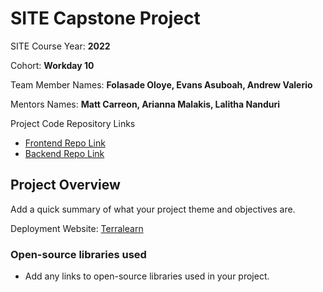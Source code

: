 # SITE Capstone Project

SITE Course Year: **2022**

Cohort: **Workday 10**

Team Member Names: **Folasade Oloye, Evans Asuboah, Andrew Valerio**

Mentors Names: **Matt Carreon, Arianna Malakis, Lalitha Nanduri**

Project Code Repository Links

* [Frontend Repo Link](frontend/)
* [Backend Repo Link](terralearn-backend/)

## Project Overview

Add a quick summary of what your project theme and objectives are. 

Deployment Website: [Terralearn](https://terralearn.surge.sh/)


### Open-source libraries used

- Add any links to open-source libraries used in your project.
